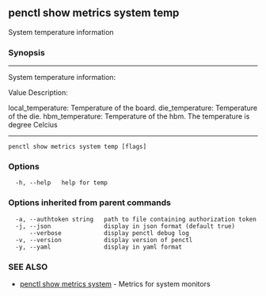 ## penctl show metrics system temp

System temperature information

### Synopsis



---------------------------------
 System temperature information:


Value Description:

local_temperature: Temperature of the board.
die_temperature: Temperature of the die.
hbm_temperature: Temperature of the hbm.
The temperature is degree Celcius


---------------------------------


```
penctl show metrics system temp [flags]
```

### Options

```
  -h, --help   help for temp
```

### Options inherited from parent commands

```
  -a, --authtoken string   path to file containing authorization token
  -j, --json               display in json format (default true)
      --verbose            display penctl debug log
  -v, --version            display version of penctl
  -y, --yaml               display in yaml format
```

### SEE ALSO
* [penctl show metrics system](penctl_show_metrics_system.md)	 - Metrics for system monitors

